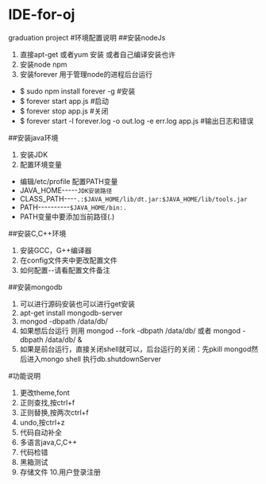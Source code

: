 # IDE-for-oj
graduation project
#环境配置说明
##安装nodeJs
1. 直接apt-get 或者yum 安装 或者自己编译安装也许
2. 安装node npm
3. 安装forever 用于管理node的进程后台运行
- $ sudo npm install forever -g   #安装
- $ forever start app.js          #启动
- $ forever stop app.js           #关闭
- $ forever start -l forever.log -o out.log -e err.log app.js   #输出日志和错误

##安装java环境
1. 安装JDK
2. 配置环境变量 
- 编辑/etc/profile 配置PATH变量 
- JAVA_HOME-----`JDK安装路径`		
- CLASS_PATH----`.:$JAVA_HOME/lib/dt.jar:$JAVA_HOME/lib/tools.jar`
- PATH----------`$JAVA_HOME/bin:.`
- PATH变量中要添加当前路径(.)

##安装C,C++环境
1. 安装GCC，G++编译器
2. 在config文件夹中更改配置文件
3. 如何配置--请看配置文件备注

##安装mongodb
1. 可以进行源码安装也可以进行get安装
2. apt-get install mongodb-server
3. mongod -dbpath /data/db/
4. 如果想后台运行 则用 mongod --fork -dbpath /data/db/ 或者 mongod -dbpath /data/db/ &  
5. 如果是前台运行，直接关闭shell就可以，后台运行的关闭：先pkill mongod然后进入mongo shell 执行db.shutdownServer

#功能说明
1. 更改theme,font
2. 正则查找,按ctrl+f
3. 正则替换,按两次ctrl+f
4. undo,按ctrl+z
5. 代码自动补全
6. 多语言java,C,C++
7. 代码检错
8. 黑箱测试
9. 存储文件
10.用户登录注册


